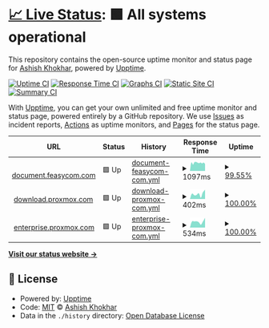 # [📈 Live Status](https://ashish-khokhar.github.io/web-watch): <!--live status--> **🟩 All systems operational**

This repository contains the open-source uptime monitor and status page for [Ashish Khokhar](ashishkhokhar.com), powered by [Upptime](https://github.com/upptime/upptime).

[![Uptime CI](https://github.com/ashish-khokhar/web-watch/workflows/Uptime%20CI/badge.svg)](https://github.com/ashish-khokhar/web-watch/actions?query=workflow%3A%22Uptime+CI%22)
[![Response Time CI](https://github.com/ashish-khokhar/web-watch/workflows/Response%20Time%20CI/badge.svg)](https://github.com/ashish-khokhar/web-watch/actions?query=workflow%3A%22Response+Time+CI%22)
[![Graphs CI](https://github.com/ashish-khokhar/web-watch/workflows/Graphs%20CI/badge.svg)](https://github.com/ashish-khokhar/web-watch/actions?query=workflow%3A%22Graphs+CI%22)
[![Static Site CI](https://github.com/ashish-khokhar/web-watch/workflows/Static%20Site%20CI/badge.svg)](https://github.com/ashish-khokhar/web-watch/actions?query=workflow%3A%22Static+Site+CI%22)
[![Summary CI](https://github.com/ashish-khokhar/web-watch/workflows/Summary%20CI/badge.svg)](https://github.com/ashish-khokhar/web-watch/actions?query=workflow%3A%22Summary+CI%22)

With [Upptime](https://upptime.js.org), you can get your own unlimited and free uptime monitor and status page, powered entirely by a GitHub repository. We use [Issues](https://github.com/ashish-khokhar/web-watch/issues) as incident reports, [Actions](https://github.com/ashish-khokhar/web-watch/actions) as uptime monitors, and [Pages](https://ashish-khokhar.github.io/web-watch) for the status page.

<!--start: status pages-->
<!-- This summary is generated by Upptime (https://github.com/upptime/upptime) -->
<!-- Do not edit this manually, your changes will be overwritten -->
<!-- prettier-ignore -->
| URL | Status | History | Response Time | Uptime |
| --- | ------ | ------- | ------------- | ------ |
| <img alt="" src="https://icons.duckduckgo.com/ip3/document.feasycom.com.ico" height="13"> [document.feasycom.com](https://document.feasycom.com) | 🟩 Up | [document-feasycom-com.yml](https://github.com/ashish-khokhar/web-watch/commits/HEAD/history/document-feasycom-com.yml) | <details><summary><img alt="Response time graph" src="./graphs/document-feasycom-com/response-time-week.png" height="20"> 1097ms</summary><br><a href="https://ashish-khokhar.github.io/web-watch/history/document-feasycom-com"><img alt="Response time 1055" src="https://img.shields.io/endpoint?url=https%3A%2F%2Fraw.githubusercontent.com%2Fashish-khokhar%2Fweb-watch%2FHEAD%2Fapi%2Fdocument-feasycom-com%2Fresponse-time.json"></a><br><a href="https://ashish-khokhar.github.io/web-watch/history/document-feasycom-com"><img alt="24-hour response time 960" src="https://img.shields.io/endpoint?url=https%3A%2F%2Fraw.githubusercontent.com%2Fashish-khokhar%2Fweb-watch%2FHEAD%2Fapi%2Fdocument-feasycom-com%2Fresponse-time-day.json"></a><br><a href="https://ashish-khokhar.github.io/web-watch/history/document-feasycom-com"><img alt="7-day response time 1097" src="https://img.shields.io/endpoint?url=https%3A%2F%2Fraw.githubusercontent.com%2Fashish-khokhar%2Fweb-watch%2FHEAD%2Fapi%2Fdocument-feasycom-com%2Fresponse-time-week.json"></a><br><a href="https://ashish-khokhar.github.io/web-watch/history/document-feasycom-com"><img alt="30-day response time 1036" src="https://img.shields.io/endpoint?url=https%3A%2F%2Fraw.githubusercontent.com%2Fashish-khokhar%2Fweb-watch%2FHEAD%2Fapi%2Fdocument-feasycom-com%2Fresponse-time-month.json"></a><br><a href="https://ashish-khokhar.github.io/web-watch/history/document-feasycom-com"><img alt="1-year response time 1055" src="https://img.shields.io/endpoint?url=https%3A%2F%2Fraw.githubusercontent.com%2Fashish-khokhar%2Fweb-watch%2FHEAD%2Fapi%2Fdocument-feasycom-com%2Fresponse-time-year.json"></a></details> | <details><summary><a href="https://ashish-khokhar.github.io/web-watch/history/document-feasycom-com">99.55%</a></summary><a href="https://ashish-khokhar.github.io/web-watch/history/document-feasycom-com"><img alt="All-time uptime 99.31%" src="https://img.shields.io/endpoint?url=https%3A%2F%2Fraw.githubusercontent.com%2Fashish-khokhar%2Fweb-watch%2FHEAD%2Fapi%2Fdocument-feasycom-com%2Fuptime.json"></a><br><a href="https://ashish-khokhar.github.io/web-watch/history/document-feasycom-com"><img alt="24-hour uptime 100.00%" src="https://img.shields.io/endpoint?url=https%3A%2F%2Fraw.githubusercontent.com%2Fashish-khokhar%2Fweb-watch%2FHEAD%2Fapi%2Fdocument-feasycom-com%2Fuptime-day.json"></a><br><a href="https://ashish-khokhar.github.io/web-watch/history/document-feasycom-com"><img alt="7-day uptime 99.55%" src="https://img.shields.io/endpoint?url=https%3A%2F%2Fraw.githubusercontent.com%2Fashish-khokhar%2Fweb-watch%2FHEAD%2Fapi%2Fdocument-feasycom-com%2Fuptime-week.json"></a><br><a href="https://ashish-khokhar.github.io/web-watch/history/document-feasycom-com"><img alt="30-day uptime 99.43%" src="https://img.shields.io/endpoint?url=https%3A%2F%2Fraw.githubusercontent.com%2Fashish-khokhar%2Fweb-watch%2FHEAD%2Fapi%2Fdocument-feasycom-com%2Fuptime-month.json"></a><br><a href="https://ashish-khokhar.github.io/web-watch/history/document-feasycom-com"><img alt="1-year uptime 99.31%" src="https://img.shields.io/endpoint?url=https%3A%2F%2Fraw.githubusercontent.com%2Fashish-khokhar%2Fweb-watch%2FHEAD%2Fapi%2Fdocument-feasycom-com%2Fuptime-year.json"></a></details>
| <img alt="" src="https://icons.duckduckgo.com/ip3/download.proxmox.com.ico" height="13"> [download.proxmox.com](http://download.proxmox.com) | 🟩 Up | [download-proxmox-com.yml](https://github.com/ashish-khokhar/web-watch/commits/HEAD/history/download-proxmox-com.yml) | <details><summary><img alt="Response time graph" src="./graphs/download-proxmox-com/response-time-week.png" height="20"> 402ms</summary><br><a href="https://ashish-khokhar.github.io/web-watch/history/download-proxmox-com"><img alt="Response time 571" src="https://img.shields.io/endpoint?url=https%3A%2F%2Fraw.githubusercontent.com%2Fashish-khokhar%2Fweb-watch%2FHEAD%2Fapi%2Fdownload-proxmox-com%2Fresponse-time.json"></a><br><a href="https://ashish-khokhar.github.io/web-watch/history/download-proxmox-com"><img alt="24-hour response time 729" src="https://img.shields.io/endpoint?url=https%3A%2F%2Fraw.githubusercontent.com%2Fashish-khokhar%2Fweb-watch%2FHEAD%2Fapi%2Fdownload-proxmox-com%2Fresponse-time-day.json"></a><br><a href="https://ashish-khokhar.github.io/web-watch/history/download-proxmox-com"><img alt="7-day response time 402" src="https://img.shields.io/endpoint?url=https%3A%2F%2Fraw.githubusercontent.com%2Fashish-khokhar%2Fweb-watch%2FHEAD%2Fapi%2Fdownload-proxmox-com%2Fresponse-time-week.json"></a><br><a href="https://ashish-khokhar.github.io/web-watch/history/download-proxmox-com"><img alt="30-day response time 530" src="https://img.shields.io/endpoint?url=https%3A%2F%2Fraw.githubusercontent.com%2Fashish-khokhar%2Fweb-watch%2FHEAD%2Fapi%2Fdownload-proxmox-com%2Fresponse-time-month.json"></a><br><a href="https://ashish-khokhar.github.io/web-watch/history/download-proxmox-com"><img alt="1-year response time 571" src="https://img.shields.io/endpoint?url=https%3A%2F%2Fraw.githubusercontent.com%2Fashish-khokhar%2Fweb-watch%2FHEAD%2Fapi%2Fdownload-proxmox-com%2Fresponse-time-year.json"></a></details> | <details><summary><a href="https://ashish-khokhar.github.io/web-watch/history/download-proxmox-com">100.00%</a></summary><a href="https://ashish-khokhar.github.io/web-watch/history/download-proxmox-com"><img alt="All-time uptime 99.98%" src="https://img.shields.io/endpoint?url=https%3A%2F%2Fraw.githubusercontent.com%2Fashish-khokhar%2Fweb-watch%2FHEAD%2Fapi%2Fdownload-proxmox-com%2Fuptime.json"></a><br><a href="https://ashish-khokhar.github.io/web-watch/history/download-proxmox-com"><img alt="24-hour uptime 100.00%" src="https://img.shields.io/endpoint?url=https%3A%2F%2Fraw.githubusercontent.com%2Fashish-khokhar%2Fweb-watch%2FHEAD%2Fapi%2Fdownload-proxmox-com%2Fuptime-day.json"></a><br><a href="https://ashish-khokhar.github.io/web-watch/history/download-proxmox-com"><img alt="7-day uptime 100.00%" src="https://img.shields.io/endpoint?url=https%3A%2F%2Fraw.githubusercontent.com%2Fashish-khokhar%2Fweb-watch%2FHEAD%2Fapi%2Fdownload-proxmox-com%2Fuptime-week.json"></a><br><a href="https://ashish-khokhar.github.io/web-watch/history/download-proxmox-com"><img alt="30-day uptime 100.00%" src="https://img.shields.io/endpoint?url=https%3A%2F%2Fraw.githubusercontent.com%2Fashish-khokhar%2Fweb-watch%2FHEAD%2Fapi%2Fdownload-proxmox-com%2Fuptime-month.json"></a><br><a href="https://ashish-khokhar.github.io/web-watch/history/download-proxmox-com"><img alt="1-year uptime 99.98%" src="https://img.shields.io/endpoint?url=https%3A%2F%2Fraw.githubusercontent.com%2Fashish-khokhar%2Fweb-watch%2FHEAD%2Fapi%2Fdownload-proxmox-com%2Fuptime-year.json"></a></details>
| <img alt="" src="https://icons.duckduckgo.com/ip3/enterprise.proxmox.com.ico" height="13"> [enterprise.proxmox.com](https://enterprise.proxmox.com) | 🟩 Up | [enterprise-proxmox-com.yml](https://github.com/ashish-khokhar/web-watch/commits/HEAD/history/enterprise-proxmox-com.yml) | <details><summary><img alt="Response time graph" src="./graphs/enterprise-proxmox-com/response-time-week.png" height="20"> 534ms</summary><br><a href="https://ashish-khokhar.github.io/web-watch/history/enterprise-proxmox-com"><img alt="Response time 583" src="https://img.shields.io/endpoint?url=https%3A%2F%2Fraw.githubusercontent.com%2Fashish-khokhar%2Fweb-watch%2FHEAD%2Fapi%2Fenterprise-proxmox-com%2Fresponse-time.json"></a><br><a href="https://ashish-khokhar.github.io/web-watch/history/enterprise-proxmox-com"><img alt="24-hour response time 857" src="https://img.shields.io/endpoint?url=https%3A%2F%2Fraw.githubusercontent.com%2Fashish-khokhar%2Fweb-watch%2FHEAD%2Fapi%2Fenterprise-proxmox-com%2Fresponse-time-day.json"></a><br><a href="https://ashish-khokhar.github.io/web-watch/history/enterprise-proxmox-com"><img alt="7-day response time 534" src="https://img.shields.io/endpoint?url=https%3A%2F%2Fraw.githubusercontent.com%2Fashish-khokhar%2Fweb-watch%2FHEAD%2Fapi%2Fenterprise-proxmox-com%2Fresponse-time-week.json"></a><br><a href="https://ashish-khokhar.github.io/web-watch/history/enterprise-proxmox-com"><img alt="30-day response time 609" src="https://img.shields.io/endpoint?url=https%3A%2F%2Fraw.githubusercontent.com%2Fashish-khokhar%2Fweb-watch%2FHEAD%2Fapi%2Fenterprise-proxmox-com%2Fresponse-time-month.json"></a><br><a href="https://ashish-khokhar.github.io/web-watch/history/enterprise-proxmox-com"><img alt="1-year response time 583" src="https://img.shields.io/endpoint?url=https%3A%2F%2Fraw.githubusercontent.com%2Fashish-khokhar%2Fweb-watch%2FHEAD%2Fapi%2Fenterprise-proxmox-com%2Fresponse-time-year.json"></a></details> | <details><summary><a href="https://ashish-khokhar.github.io/web-watch/history/enterprise-proxmox-com">100.00%</a></summary><a href="https://ashish-khokhar.github.io/web-watch/history/enterprise-proxmox-com"><img alt="All-time uptime 99.98%" src="https://img.shields.io/endpoint?url=https%3A%2F%2Fraw.githubusercontent.com%2Fashish-khokhar%2Fweb-watch%2FHEAD%2Fapi%2Fenterprise-proxmox-com%2Fuptime.json"></a><br><a href="https://ashish-khokhar.github.io/web-watch/history/enterprise-proxmox-com"><img alt="24-hour uptime 100.00%" src="https://img.shields.io/endpoint?url=https%3A%2F%2Fraw.githubusercontent.com%2Fashish-khokhar%2Fweb-watch%2FHEAD%2Fapi%2Fenterprise-proxmox-com%2Fuptime-day.json"></a><br><a href="https://ashish-khokhar.github.io/web-watch/history/enterprise-proxmox-com"><img alt="7-day uptime 100.00%" src="https://img.shields.io/endpoint?url=https%3A%2F%2Fraw.githubusercontent.com%2Fashish-khokhar%2Fweb-watch%2FHEAD%2Fapi%2Fenterprise-proxmox-com%2Fuptime-week.json"></a><br><a href="https://ashish-khokhar.github.io/web-watch/history/enterprise-proxmox-com"><img alt="30-day uptime 100.00%" src="https://img.shields.io/endpoint?url=https%3A%2F%2Fraw.githubusercontent.com%2Fashish-khokhar%2Fweb-watch%2FHEAD%2Fapi%2Fenterprise-proxmox-com%2Fuptime-month.json"></a><br><a href="https://ashish-khokhar.github.io/web-watch/history/enterprise-proxmox-com"><img alt="1-year uptime 99.98%" src="https://img.shields.io/endpoint?url=https%3A%2F%2Fraw.githubusercontent.com%2Fashish-khokhar%2Fweb-watch%2FHEAD%2Fapi%2Fenterprise-proxmox-com%2Fuptime-year.json"></a></details>

<!--end: status pages-->

[**Visit our status website →**](https://ashish-khokhar.github.io/web-watch)

## 📄 License

- Powered by: [Upptime](https://github.com/upptime/upptime)
- Code: [MIT](./LICENSE) © [Ashish Khokhar](ashishkhokhar.com)
- Data in the `./history` directory: [Open Database License](https://opendatacommons.org/licenses/odbl/1-0/)
